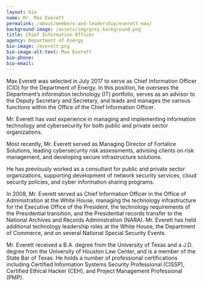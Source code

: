 ```yaml
---
layout: bio
name: Mr. Max Everett
permalink: /about/members-and-leadership/everett-max/
background-image: /assets/img/grey.background.png
title: Chief Information Officer
agency: Department of Energy
bio-image: /everett.png
bio-image-alt-text: Max Everett
bio-phone:
bio-email:  
---
```

Max Everett was selected in July 2017 to serve as Chief Information Officer (CIO) for the Department of Energy. In this position, he oversees the Department’s information technology (IT) portfolio, serves as an advisor to the Deputy Secretary and Secretary, and leads and manages the various functions within the Office of the Chief Information Officer.

Mr. Everett has vast experience in managing and implementing information technology and cybersecurity for both public and private sector organizations.

Most recently, Mr. Everett served as Managing Director of Fortalice Solutions, leading cybersecurity risk assessments, advising clients on risk management, and developing secure infrastructure solutions.

He has previously worked as a consultant for public and private sector organizations, supporting development of network security services, cloud security policies, and cyber information sharing programs.

In 2008, Mr. Everett served as Chief Information Officer in the Office of Administration at the White House, managing the technology infrastructure for the Executive Office of the President, the technology requirements of the Presidential transition, and the Presidential records transfer to the National Archives and Records Administration (NARA). Mr. Everett has held additional technology leadership roles at the White House, the Department of Commerce, and on several National Special Security Events.

Mr. Everett received a B.A. degree from the University of Texas and a J.D. degree from the University of Houston Law Center, and is a member of the State Bar of Texas. He holds a number of professional certifications including Certified Information Systems Security Professional (CISSP), Certified Ethical Hacker (CEH), and Project Management Professional (PMP).
